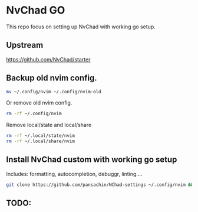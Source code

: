 # NvChad GO
This repo focus on setting up NvChad with working go setup.

## Upstream
https://github.com/NvChad/starter

## Backup old nvim config.
```bash
mv ~/.config/nvim ~/.config/nvim-old
```

Or remove old nvim config.
```bash
rm -rf ~/.config/nvim
```

Remove local/state and local/share
```bash
rm -rf ~/.local/state/nvim
rm -rf ~/.local/share/nvim
```

## Install NvChad custom with working go setup
Includes: formatting, autocompletion, debuggr, linting....
```bash
git clone https://github.com/pansachin/NChad-settings ~/.config/nvim && nvim
```

## TODO:
